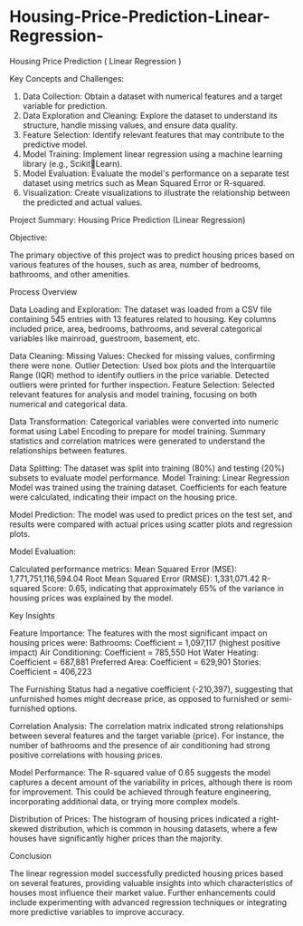 # Housing-Price-Prediction-Linear-Regression-
Housing Price Prediction ( Linear Regression )

Key Concepts and Challenges:

1. Data Collection: Obtain a dataset with numerical features and a target variable for prediction. 
2. Data Exploration and Cleaning: Explore the dataset to understand its structure, handle missing values, and ensure data quality. 
3. Feature Selection: Identify relevant features that may contribute to the predictive model. 
4. Model Training: Implement linear regression using a machine learning library (e.g., ScikitLearn). 
5. Model Evaluation: Evaluate the model's performance on a separate test dataset using metrics such as Mean Squared Error or R-squared. 
6. Visualization: Create visualizations to illustrate the relationship between the predicted and actual values. 



Project Summary: Housing Price Prediction (Linear Regression)

Objective:

The primary objective of this project was to predict housing prices based on various features of the houses, such as area, number of bedrooms, bathrooms, and other amenities.

Process Overview

Data Loading and Exploration: The dataset was loaded from a CSV file containing 545 entries with 13 features related to housing.
Key columns included price, area, bedrooms, bathrooms, and several categorical variables like mainroad, guestroom, basement, etc.

Data Cleaning:
Missing Values: Checked for missing values, confirming there were none.
Outlier Detection: Used box plots and the Interquartile Range (IQR) method to identify outliers in the price variable. Detected outliers were printed for further inspection.
Feature Selection: Selected relevant features for analysis and model training, focusing on both numerical and categorical data.

Data Transformation:
Categorical variables were converted into numeric format using Label Encoding to prepare for model training.
Summary statistics and correlation matrices were generated to understand the relationships between features.

Data Splitting:
The dataset was split into training (80%) and testing (20%) subsets to evaluate model performance.
Model Training: Linear Regression Model was trained using the training dataset.
Coefficients for each feature were calculated, indicating their impact on the housing price.

Model Prediction: The model was used to predict prices on the test set, and results were compared with actual prices using scatter plots and regression plots.

Model Evaluation:

Calculated performance metrics: Mean Squared Error (MSE): 1,771,751,116,594.04
Root Mean Squared Error (RMSE): 1,331,071.42
R-squared Score: 0.65, indicating that approximately 65% of the variance in housing prices was explained by the model.

Key Insights

Feature Importance: 
The features with the most significant impact on housing prices were:
Bathrooms: Coefficient = 1,097,117 (highest positive impact)
Air Conditioning: Coefficient = 785,550
Hot Water Heating: Coefficient = 687,881
Preferred Area: Coefficient = 629,901
Stories: Coefficient = 406,223

The Furnishing Status had a negative coefficient (-210,397), suggesting that unfurnished homes might decrease price, as opposed to furnished or semi-furnished options.

Correlation Analysis: The correlation matrix indicated strong relationships between several features and the target variable (price). For instance, the number of bathrooms and the presence of air conditioning had strong positive correlations with housing prices.

Model Performance: The R-squared value of 0.65 suggests the model captures a decent amount of the variability in prices, although there is room for improvement. This could be achieved through feature engineering, incorporating additional data, or trying more complex models.

Distribution of Prices: The histogram of housing prices indicated a right-skewed distribution, which is common in housing datasets, where a few houses have significantly higher prices than the majority.

Conclusion

The linear regression model successfully predicted housing prices based on several features, providing valuable insights into which characteristics of houses most influence their market value. Further enhancements could include experimenting with advanced regression techniques or integrating more predictive variables to improve accuracy.
